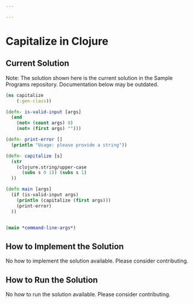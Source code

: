 ```yaml
---

---
```


# Capitalize in Clojure

## Current Solution

Note: The solution shown here is the current solution in the Sample Programs repository. Documentation below may be outdated.

```Clojure
(ns capitalize
	(:gen-class))

(defn- is-valid-input [args]
  (and 
    (not= (count args) 0) 
    (not= (first args) "")))

(defn- print-error []
  (println "Usage: please provide a string"))

(defn- capitalize [s]
  (str 
    (clojure.string/upper-case 
      (subs s 0 1)) (subs s 1)
  ))

(defn main [args]
  (if (is-valid-input args) 
    (println (capitalize (first args)))
    (print-error)
  ))


(main *command-line-args*)

```

## How to Implement the Solution

No how to implement the solution available. Please consider contributing.

## How to Run the Solution

No how to run the solution available. Please consider contributing.